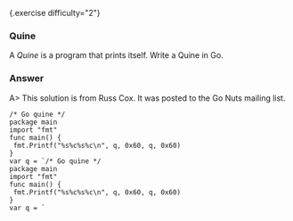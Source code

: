 {.exercise difficulty="2"}
### Quine
A *Quine* is a program that prints itself. Write a Quine in Go.

### Answer
A> This solution is from Russ Cox. It was posted to the Go Nuts mailing list.

    /* Go quine */
    package main
    import "fmt"
    func main() {
     fmt.Printf("%s%c%s%c\n", q, 0x60, q, 0x60)
    }
    var q = `/* Go quine */
    package main
    import "fmt"
    func main() {
     fmt.Printf("%s%c%s%c\n", q, 0x60, q, 0x60)
    }
    var q = `
